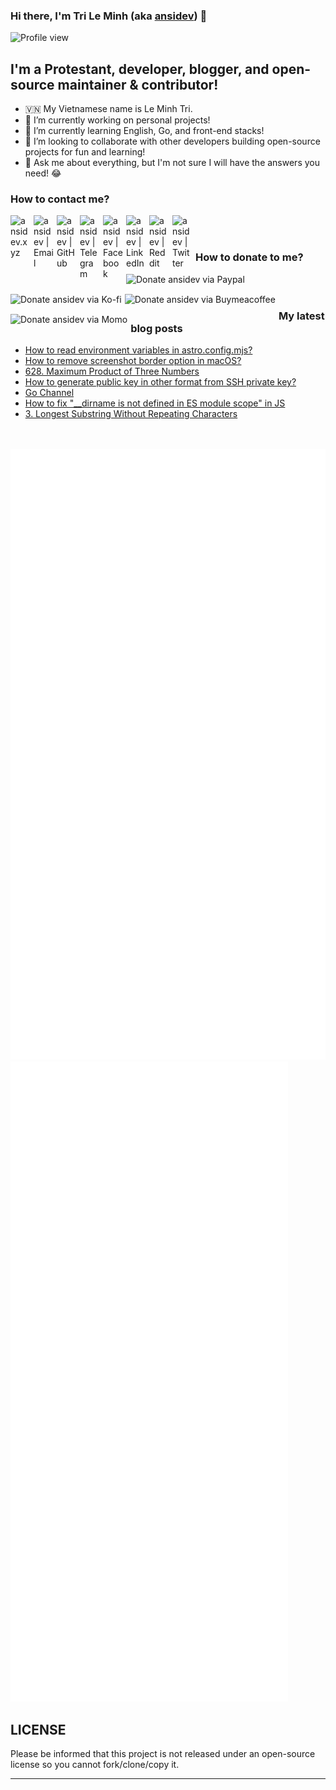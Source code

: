   ### Hi there, I'm Tri Le Minh (aka [ansidev][website]) 👋

<div>
  <img src="https://komarev.com/ghpvc/?username=ansidev" alt="Profile view" />
</div>

## I'm a Protestant, developer, blogger, and open-source maintainer & contributor!

- 🇻🇳 My Vietnamese name is Le Minh Tri.
- 🔭 I’m currently working on personal projects!
- 🌱 I’m currently learning English, Go, and front-end stacks!
- 👯 I’m looking to collaborate with other developers building open-source projects for fun and learning!
- 💬 Ask me about everything, but I'm not sure I will have the answers you need! 😂

### How to contact me?

[<img align="left" width="32px" style="margin-right: 5px" src="https://ansidev.xyz/pwa-192x192.png"                alt="ansidev.xyz" style="padding-top: 4px;" />][website]
<a href="mailto:ansidev@gmail.com">
 <img align="left" width="32px" style="margin-right: 5px" src="https://img.icons8.com/fluency/32/gmail-new.png"    alt="ansidev | Email" />
</a>
[<img align="left" width="32px" style="margin-right: 5px" src="https://img.icons8.com/fluency/32/github.png"       alt="ansidev | GitHub" />][github]
[<img align="left" width="32px" style="margin-right: 5px" src="https://img.icons8.com/fluency/32/telegram-app.svg" alt="ansidev | Telegram" />][telegram]
[<img align="left" width="32px" style="margin-right: 5px" src="https://img.icons8.com/fluency/32/facebook.svg"     alt="ansidev | Facebook" />][facebook]
[<img align="left" width="32px" style="margin-right: 5px" src="https://img.icons8.com/fluency/32/linkedin.svg"     alt="ansidev | LinkedIn" />][linkedin]
[<img align="left" width="32px" style="margin-right: 5px" src="https://img.icons8.com/fluency/32/reddit.svg"       alt="ansidev | Reddit" />][reddit]
[<img align="left" width="32px" style="margin-right: 5px" src="https://img.icons8.com/fluency/32/twitter.svg"      alt="ansidev | Twitter" />][twitter]

<br/>
<br/>

### How to donate to me?

[<img align="left" height="32px" style="margin-right: 5px" src="https://paypalobjects.com/en_US/i/btn/btn_donateCC_LG.gif"       alt="Donate ansidev via Paypal" />][paypal]
[<img align="left" height="32px" style="margin-right: 5px" src="https://storage.ko-fi.com/cdn/brandasset/kofi_bg_tag_white.png"       alt="Donate ansidev via  Ko-fi" />][kofi]
[<img align="left" height="32px" style="margin-right: 5px" src="https://cdn.buymeacoffee.com/buttons/v2/default-yellow.png"       alt="Donate ansidev via Buymeacoffee" />][buymeacoffee]
[<img align="left" height="32px" style="margin-right: 5px" src="https://ansidev.xyz/imgs/momo_icon_rectangle_pinkbg_RGB.png"       alt="Donate ansidev via Momo" />][momo]

<br/>
<br/>

### My latest blog posts

<!-- BLOG-POST-LIST:START -->
- [How to read environment variables in astro.config.mjs?](https://ansidev.xyz/posts/2022-12-12-how-to-read-environment-variables-in-astro-config.html)
- [How to remove screenshot border option in macOS?](https://ansidev.xyz/posts/2022-12-12-how-to-remove-screenshot-border-option-in-mac-os.html)
- [628. Maximum Product of Three Numbers](https://leetcode.ansidev.xyz/0628-maximum-product-of-three-numbers/)
- [How to generate public key in other format from SSH private key?](https://ansidev.xyz/posts/2022-11-12-how-to-generate-public-key-in-other-format-from-ssh-private-key.html)
- [Go Channel](https://ansidev.xyz/posts/2022-11-10-go-channel.html)
- [How to fix &quot;__dirname is not defined in ES module scope&quot; in JS](https://ansidev.xyz/posts/2022-11-05-how-to-fix-dirname-is-not-defined-in-es-module-scope-in-js.html)
- [3. Longest Substring Without Repeating Characters](https://leetcode.ansidev.xyz/0003-longest-substring-without-repeating-characters/)
<!-- BLOG-POST-LIST:END -->

<br/>
<br/>

<img src="./github_metrics_01.svg" />
<img src="./github_metrics_02.svg" />

## LICENSE

Please be informed that this project is not released under an open-source license so you cannot fork/clone/copy it.

---

[website]: https://ansidev.xyz/?utm_source=github&utm_medium=readme
[email]: ansidev@gmail.com
[github]: https://github.com/ansidev
[facebook]: https://facebook.com/leminhtri.py
[telegram]: https://t.me/ansidev
[twitter]: https://twitter.com/ansidev
[linkedin]: https://linkedin.com/in/tri-le-minh-1b05bb51/
[reddit]: https://reddit.com/u/ansidev
[paypal]: https://paypal.me/ansidev
[kofi]: https://ko-fi.com/ansidev
[buymeacoffee]: https://buymeacoffee.com/ansidev
[momo]: https://me.momo.vn/ansidev

  
